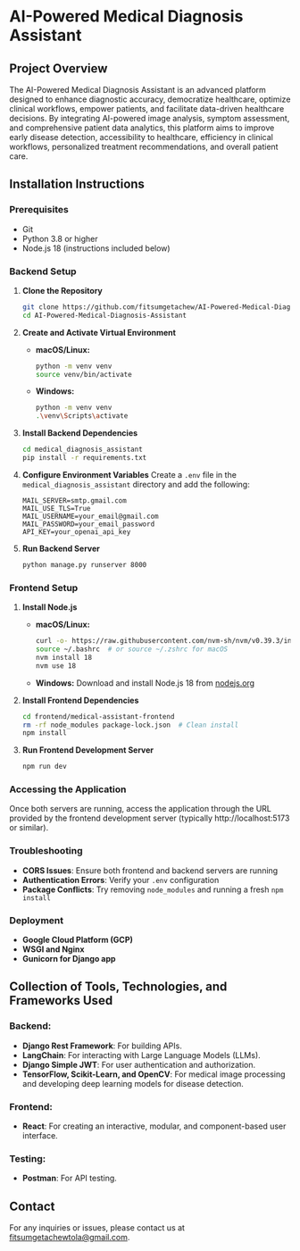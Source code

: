 # AI-Powered Medical Diagnosis Assistant

## Project Overview
The AI-Powered Medical Diagnosis Assistant is an advanced platform designed to enhance diagnostic accuracy, democratize healthcare, optimize clinical workflows, empower patients, and facilitate data-driven healthcare decisions. By integrating AI-powered image analysis, symptom assessment, and comprehensive patient data analytics, this platform aims to improve early disease detection, accessibility to healthcare, efficiency in clinical workflows, personalized treatment recommendations, and overall patient care.

## Installation Instructions

### Prerequisites
- Git
- Python 3.8 or higher
- Node.js 18 (instructions included below)

### Backend Setup

1. **Clone the Repository**
    ```bash
    git clone https://github.com/fitsumgetachew/AI-Powered-Medical-Diagnosis-Assistant.git
    cd AI-Powered-Medical-Diagnosis-Assistant
    ```

2. **Create and Activate Virtual Environment**
    - **macOS/Linux:**
        ```bash
        python -m venv venv
        source venv/bin/activate
        ```
    - **Windows:**
        ```bash
        python -m venv venv
        .\venv\Scripts\activate
        ```

3. **Install Backend Dependencies**
    ```bash
    cd medical_diagnosis_assistant
    pip install -r requirements.txt
    ```

4. **Configure Environment Variables**
    Create a `.env` file in the `medical_diagnosis_assistant` directory and add the following:
    ```env
    MAIL_SERVER=smtp.gmail.com
    MAIL_USE_TLS=True
    MAIL_USERNAME=your_email@gmail.com
    MAIL_PASSWORD=your_email_password
    API_KEY=your_openai_api_key
    ```

5. **Run Backend Server**
    ```bash
    python manage.py runserver 8000
    ```

### Frontend Setup

1. **Install Node.js**
    - **macOS/Linux:**
        ```bash
        curl -o- https://raw.githubusercontent.com/nvm-sh/nvm/v0.39.3/install.sh | bash
        source ~/.bashrc  # or source ~/.zshrc for macOS
        nvm install 18
        nvm use 18
        ```
    - **Windows:**
        Download and install Node.js 18 from [nodejs.org](https://nodejs.org/)

2. **Install Frontend Dependencies**
    ```bash
    cd frontend/medical-assistant-frontend
    rm -rf node_modules package-lock.json  # Clean install
    npm install
    ```

3. **Run Frontend Development Server**
    ```bash
    npm run dev
    ```

### Accessing the Application
Once both servers are running, access the application through the URL provided by the frontend development server (typically http://localhost:5173 or similar).

### Troubleshooting
- **CORS Issues**: Ensure both frontend and backend servers are running
- **Authentication Errors**: Verify your `.env` configuration
- **Package Conflicts**: Try removing `node_modules` and running a fresh `npm install`

### Deployment
- **Google Cloud Platform (GCP)**
- **WSGI and Nginx**
- **Gunicorn for Django app**

## Collection of Tools, Technologies, and Frameworks Used

### Backend:
- **Django Rest Framework**: For building APIs.
- **LangChain**: For interacting with Large Language Models (LLMs).
- **Django Simple JWT**: For user authentication and authorization.
- **TensorFlow, Scikit-Learn, and OpenCV**: For medical image processing and developing deep learning models for disease detection.

### Frontend:
- **React**: For creating an interactive, modular, and component-based user interface.

### Testing:
- **Postman**: For API testing.

## Contact
For any inquiries or issues, please contact us at [fitsumgetachewtola@gmail.com](mailto:your_email@gmail.com).
